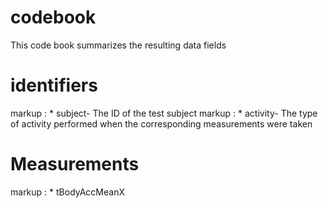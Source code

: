 # codebook
This code book summarizes the resulting data fields
# identifiers
markup : * subject- The ID of the test subject
markup : * activity- The type of activity performed when the corresponding measurements were taken
# Measurements
markup : * tBodyAccMeanX
